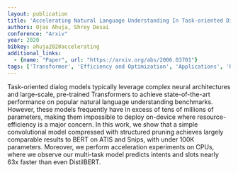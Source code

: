 ```yaml
---
layout: publication
title: 'Accelerating Natural Language Understanding In Task-oriented Dialog'
authors: Ojas Ahuja, Shrey Desai
conference: "Arxiv"
year: 2020
bibkey: ahuja2020accelerating
additional_links:
  - {name: "Paper", url: "https://arxiv.org/abs/2006.03701"}
tags: ['Transformer', 'Efficiency and Optimization', 'Applications', 'RAG', 'Model Architecture', 'Reinforcement Learning', 'Pruning', 'Pretraining Methods', 'BERT']
---
```

Task-oriented dialog models typically leverage complex neural architectures
and large-scale, pre-trained Transformers to achieve state-of-the-art
performance on popular natural language understanding benchmarks. However,
these models frequently have in excess of tens of millions of parameters,
making them impossible to deploy on-device where resource-efficiency is a major
concern. In this work, we show that a simple convolutional model compressed
with structured pruning achieves largely comparable results to BERT on ATIS and
Snips, with under 100K parameters. Moreover, we perform acceleration
experiments on CPUs, where we observe our multi-task model predicts intents and
slots nearly 63x faster than even DistilBERT.
